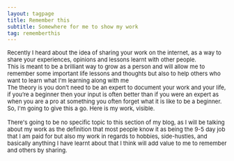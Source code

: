 ```yaml
---
layout: tagpage
title: Remember this
subtitle: Somewhere for me to show my work
tag: rememberthis
---
```

<div class="text-left">
<div class="boxed">
  <font size="2">
Recently I heard about the idea of sharing your work on the internet, as a way to share your experiences, opinions and lessons learnt with other people. <br>
This is meant to be a brilliant way to grow as a person and will allow me to remember some important life lessons and thoughts but also to help others who want to learn what I'm learning along with me<br>
The theory is you don’t need to be an expert to document your work and your life, if you’re a beginner then your input is often better than if you were an expert as when you are a pro at something you often forget what it is like to be a beginner. <br>
So, I'm going to give this a go. Here is my work, visible. <br>
<br>
There's going to be no specific topic to this section of my blog, as I will be talking about my work as the definition that most people know it as being the 9-5 day job that I am paid for but also my work in regards to hobbies, side-hustles, and basically anything I have learnt about that I think will add value to me to remember and others by sharing.
  </font>
